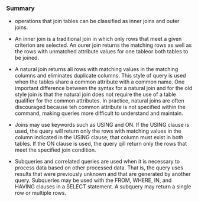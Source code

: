 ### Summary
- operations that join tables can be classified as inner joins and outer joins. 
- An inner join is a traditional join in which only rows that meet a given criterion are selected. An ourer join returns the matching rows as well as the rows with unmatched attribute values for one tableor both tables to be joined. 

- A natural join returns all rows with matching values in the matching columns and eliminates duplicate columns. This style of query is used when the tables share a common attribute with a common name. One important difference between the syntax for a natural join and for the old style join is that the natural join does not require the use of a table qualifier for the common attributes. In practice, natural joins are often discouraged because teh common attribute is not specified within the command, making queries more difficult to understand and maintain.

- Joins may use keywords such as USING and ON. If the USING clause is used, the query will return only the rows with matching values in the column indicated in the USING clause; that column must exist in both tables. If the ON clause is used, the query qill return only the rows that meet the specified join condition.

- Subqueries and correlated queries are used when it is necessary to process data based on other processed data. That is, the query uses results that were previously unknown and that are generated by another query. Subqueries may be used with the FROM, WHERE, IN, and HAVING clauses in a SELECT statement. A subquery may return a single row or multiple rows.



